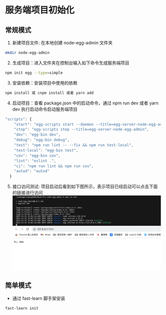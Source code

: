 # 服务端项目初始化

## 常规模式

1. 新建项目文件: 在本地创建 node-egg-admin 文件夹

```bash
mkdir node-egg-admin
```

2.  生成项目：进入文件夹在控制台输入如下命令生成服务端项目

```bash
npm init egg --type=simple
```

3.  安装依赖：安装项目中使用的依赖

```bash
npm install 或 cnpm install 或者 yarn add
```

4. 启动项目：查看 package.json 中的启动命令，通过 npm run dev 或者 yarn dev 执行启动命令启动服务端项目

```js
"scripts": {
    "start": "egg-scripts start --daemon --title=egg-server-node-egg-admin",
    "stop": "egg-scripts stop --title=egg-server-node-egg-admin",
    "dev": "egg-bin dev",
    "debug": "egg-bin debug",
    "test": "npm run lint -- --fix && npm run test-local",
    "test-local": "egg-bin test",
    "cov": "egg-bin cov",
    "lint": "eslint .",
    "ci": "npm run lint && npm run cov",
    "autod": "autod"
  }
```

5. 接口访问测试: 项目启动后看到如下图所示，表示项目已经启动可以点击下面的链接进行访问
   ![detail](../images/init.png)![detail](../images/init2.png)

## 简单模式

- 通过 fast-learn 脚手架安装

```bash
fast-learn init
```
